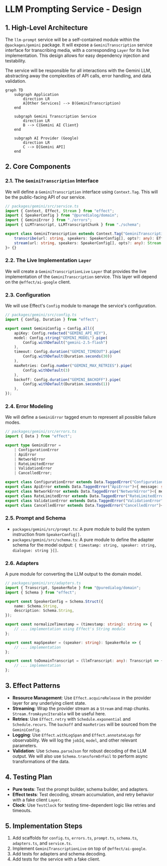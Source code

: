 # LLM Prompting Service - Design

## 1. High-Level Architecture

The `llm-prompt` service will be a self-contained module within the `@packages/gemini` package. It will expose a `GeminiTranscription` service interface for transcribing media, with a corresponding `Layer` for its live implementation. This design allows for easy dependency injection and testability.

The service will be responsible for all interactions with the Gemini LLM, abstracting away the complexities of API calls, error handling, and data validation.

```mermaid
graph TD
    subgraph Application
        direction LR
        A[Other Services] --> B(GeminiTranscription)
    end

    subgraph Gemini Transcription Service
        direction LR
        B --> C{Gemini AI Client}
    end

    subgraph AI Provider (Google)
        direction LR
        C --> D[Gemini API]
    end
```

## 2. Core Components

### 2.1. The `GeminiTranscription` Interface

We will define a `GeminiTranscription` interface using `Context.Tag`. This will be the public-facing API of our service.

```typescript
// packages/gemini/src/service.ts
import { Context, Effect, Stream } from "effect";
import { SpeakerConfig } from "@puredialog/domain";
import { GeminiError } from "./errors";
import { LLMTranscript, LLMTranscriptChunk } from "./schema";

export class GeminiTranscription extends Context.Tag("GeminiTranscription")<GeminiTranscription, {
    transcribe(url: string, speakers: SpeakerConfig[], opts?: any): Effect.Effect<LLMTranscript, GeminiError>;
    stream(url: string, speakers: SpeakerConfig[], opts?: any): Stream.Stream<LLMTranscriptChunk, GeminiError>;
}> {}
```

### 2.2. The Live Implementation `Layer`

We will create a `GeminiTranscriptionLive` `Layer` that provides the live implementation of the `GeminiTranscription` service. This layer will depend on the `@effect/ai-google` client.

### 2.3. Configuration

We will use Effect's `Config` module to manage the service's configuration.

```typescript
// packages/gemini/src/config.ts
import { Config, Duration } from "effect";

export const GeminiConfig = Config.all({
    apiKey: Config.redacted("GEMINI_API_KEY"),
    model: Config.string("GEMINI_MODEL").pipe(
        Config.withDefault("gemini-2.5-flash")
    ),
    timeout: Config.duration("GEMINI_TIMEOUT").pipe(
        Config.withDefault(Duration.seconds(30))
    ),
    maxRetries: Config.number("GEMINI_MAX_RETRIES").pipe(
        Config.withDefault(3)
    ),
    backoff: Config.duration("GEMINI_BACKOFF").pipe(
        Config.withDefault(Duration.seconds(1))
    ),
});
```

### 2.4. Error Modeling

We will define a `GeminiError` tagged enum to represent all possible failure modes.

```typescript
// packages/gemini/src/errors.ts
import { Data } from "effect";

export type GeminiError = 
    | ConfigurationError
    | ApiError
    | NetworkError
    | RateLimitedError
    | ValidationError
    | CancelledError;

export class ConfigurationError extends Data.TaggedError("ConfigurationError")<{ message: string }> {}
export class ApiError extends Data.TaggedError("ApiError")<{ message: string }> {}
export class NetworkError extends Data.TaggedError("NetworkError")<{ message: string }> {}
export class RateLimitedError extends Data.TaggedError("RateLimitedError")<{ message: string }> {}
export class ValidationError extends Data.TaggedError("ValidationError")<{ message: string }> {}
export class CancelledError extends Data.TaggedError("CancelledError")<{ message: string }> {}
```

### 2.5. Prompt and Schema

-   `packages/gemini/src/prompt.ts`: A pure module to build the system instruction from `SpeakerConfig[]`.
-   `packages/gemini/src/schema.ts`: A pure module to define the adapter schema for the model output: `{ timestamp: string, speaker: string, dialogue: string }[]`.

### 2.6. Adapters

A pure module for converting the LLM output to the domain model.

```typescript
// packages/gemini/src/adapters.ts
import { Transcript, SpeakerRole } from "@puredialog/domain";
import { Schema } from "effect";

export const SpeakerConfig = Schema.Struct({
    name: Schema.String,
    description: Schema.String,
});

export const normalizeTimestamp = (timestamp: string): string => {
    // ... implementation using Effect's String module
};

export const mapSpeaker = (speaker: string): SpeakerRole => {
    // ... implementation
};

export const toDomainTranscript = (llmTranscript: any): Transcript => {
    // ... implementation
};
```

## 3. Effect Patterns

-   **Resource Management**: Use `Effect.acquireRelease` in the provider layer for any underlying client state.
-   **Streaming**: Wrap the provider stream as a `Stream` and map chunks. `Stream.fromAsyncIterable` will be useful here.
-   **Retries**: Use `Effect.retry` with `Schedule.exponential` and `Schedule.recurs`. The `backoff` and `maxRetries` will be sourced from the `GeminiConfig`.
-   **Logging**: Use `Effect.withLogSpan` and `Effect.annotateLogs` for observability. We will log the `jobId`, `model`, and other relevant parameters.
-   **Validation**: Use `Schema.parseJson` for robust decoding of the LLM output. We will also use `Schema.transformOrFail` to perform async transformations of the data.

## 4. Testing Plan

-   **Pure tests**: Test the prompt builder, schema builder, and adapters.
-   **Effect tests**: Test decoding, stream accumulation, and retry behavior with a fake client `Layer`.
-   **Clock**: Use `TestClock` for testing time-dependent logic like retries and timeouts.

## 5. Implementation Steps

1.  Add scaffolds for `config.ts`, `errors.ts`, `prompt.ts`, `schema.ts`, `adapters.ts`, and `service.ts`.
2.  Implement `GeminiTranscriptionLive` on top of `@effect/ai-google`.
3.  Add tests for adapters and schema decoding.
4.  Add tests for the service with a fake client.
